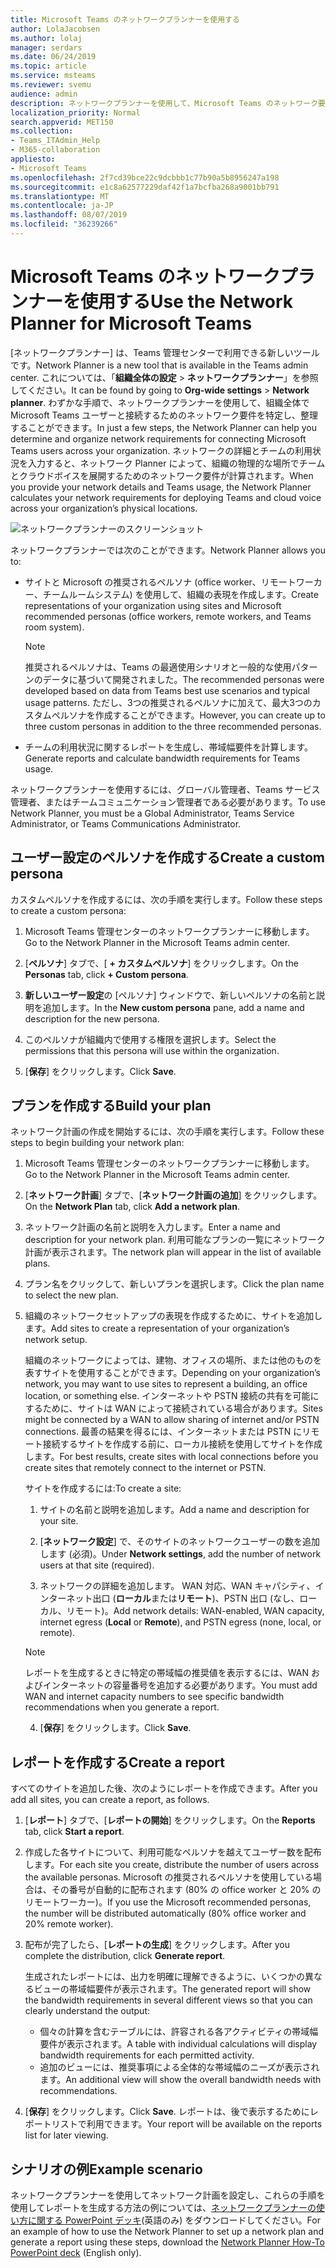 ```yaml
---
title: Microsoft Teams のネットワークプランナーを使用する
author: LolaJacobsen
ms.author: lolaj
manager: serdars
ms.date: 06/24/2019
ms.topic: article
ms.service: msteams
ms.reviewer: svemu
audience: admin
description: ネットワークプランナーを使用して、Microsoft Teams のネットワーク要件を特定する方法について説明します。
localization_priority: Normal
search.appverid: MET150
ms.collection:
- Teams_ITAdmin_Help
- M365-collaboration
appliesto:
- Microsoft Teams
ms.openlocfilehash: 2f7cd39bce22c9dcbbb1c77b90a5b8956247a198
ms.sourcegitcommit: e1c8a62577229daf42f1a7bcfba268a9001bb791
ms.translationtype: MT
ms.contentlocale: ja-JP
ms.lasthandoff: 08/07/2019
ms.locfileid: "36239266"
---
```

# <a name="use-the-network-planner-for-microsoft-teams"></a><span data-ttu-id="78f21-103">Microsoft Teams のネットワークプランナーを使用する</span><span class="sxs-lookup"><span data-stu-id="78f21-103">Use the Network Planner for Microsoft Teams</span></span>

<span data-ttu-id="78f21-104">[ネットワークプランナー] は、Teams 管理センターで利用できる新しいツールです。</span><span class="sxs-lookup"><span data-stu-id="78f21-104">Network Planner is a new tool that is available in the Teams admin center.</span></span> <span data-ttu-id="78f21-105">これについては、「**組織全体の設定** > **ネットワークプランナー**」を参照してください。</span><span class="sxs-lookup"><span data-stu-id="78f21-105">It can be found by going to **Org-wide settings** > **Network planner**.</span></span> <span data-ttu-id="78f21-106">わずかな手順で、ネットワークプランナーを使用して、組織全体で Microsoft Teams ユーザーと接続するためのネットワーク要件を特定し、整理することができます。</span><span class="sxs-lookup"><span data-stu-id="78f21-106">In just a few steps, the Network Planner can help you determine and organize network requirements for connecting Microsoft Teams users across your organization.</span></span> <span data-ttu-id="78f21-107">ネットワークの詳細とチームの利用状況を入力すると、ネットワーク Planner によって、組織の物理的な場所でチームとクラウドボイスを展開するためのネットワーク要件が計算されます。</span><span class="sxs-lookup"><span data-stu-id="78f21-107">When you provide your network details and Teams usage, the Network Planner calculates your network requirements for deploying Teams and cloud voice across your organization’s physical locations.</span></span>

![ネットワークプランナーのスクリーンショット](media/network-planner.png)

<span data-ttu-id="78f21-109">ネットワークプランナーでは次のことができます。</span><span class="sxs-lookup"><span data-stu-id="78f21-109">Network Planner allows you to:</span></span>

- <span data-ttu-id="78f21-110">サイトと Microsoft の推奨されるペルソナ (office worker、リモートワーカー、チームルームシステム) を使用して、組織の表現を作成します。</span><span class="sxs-lookup"><span data-stu-id="78f21-110">Create representations of your organization using sites and Microsoft recommended personas (office workers, remote workers, and Teams room system).</span></span>

    > [!NOTE]
    > <span data-ttu-id="78f21-111">推奨されるペルソナは、Teams の最適使用シナリオと一般的な使用パターンのデータに基づいて開発されました。</span><span class="sxs-lookup"><span data-stu-id="78f21-111">The recommended personas were developed based on data from Teams best use scenarios and typical usage patterns.</span></span> <span data-ttu-id="78f21-112">ただし、3つの推奨されるペルソナに加えて、最大3つのカスタムペルソナを作成することができます。</span><span class="sxs-lookup"><span data-stu-id="78f21-112">However, you can create up to three custom personas in addition to the three recommended personas.</span></span>

- <span data-ttu-id="78f21-113">チームの利用状況に関するレポートを生成し、帯域幅要件を計算します。</span><span class="sxs-lookup"><span data-stu-id="78f21-113">Generate reports and calculate bandwidth requirements for Teams usage.</span></span>

<span data-ttu-id="78f21-114">ネットワークプランナーを使用するには、グローバル管理者、Teams サービス管理者、またはチームコミュニケーション管理者である必要があります。</span><span class="sxs-lookup"><span data-stu-id="78f21-114">To use Network Planner, you must be a Global Administrator, Teams Service Administrator, or Teams Communications Administrator.</span></span>

## <a name="create-a-custom-persona"></a><span data-ttu-id="78f21-115">ユーザー設定のペルソナを作成する</span><span class="sxs-lookup"><span data-stu-id="78f21-115">Create a custom persona</span></span>

<span data-ttu-id="78f21-116">カスタムペルソナを作成するには、次の手順を実行します。</span><span class="sxs-lookup"><span data-stu-id="78f21-116">Follow these steps to create a custom persona:</span></span>

1. <span data-ttu-id="78f21-117">Microsoft Teams 管理センターのネットワークプランナーに移動します。</span><span class="sxs-lookup"><span data-stu-id="78f21-117">Go to the Network Planner in the Microsoft Teams admin center.</span></span>

2. <span data-ttu-id="78f21-118">[**ペルソナ**] タブで、[ **+ カスタムペルソナ**] をクリックします。</span><span class="sxs-lookup"><span data-stu-id="78f21-118">On the **Personas** tab, click **+ Custom persona**.</span></span> 

3. <span data-ttu-id="78f21-119">**新しいユーザー設定**の [ペルソナ] ウィンドウで、新しいペルソナの名前と説明を追加します。</span><span class="sxs-lookup"><span data-stu-id="78f21-119">In the **New custom persona** pane, add a name and description for the new persona.</span></span>

4. <span data-ttu-id="78f21-120">このペルソナが組織内で使用する権限を選択します。</span><span class="sxs-lookup"><span data-stu-id="78f21-120">Select the permissions that this persona will use within the organization.</span></span>

5. <span data-ttu-id="78f21-121">[**保存**] をクリックします。</span><span class="sxs-lookup"><span data-stu-id="78f21-121">Click **Save**.</span></span>

## <a name="build-your-plan"></a><span data-ttu-id="78f21-122">プランを作成する</span><span class="sxs-lookup"><span data-stu-id="78f21-122">Build your plan</span></span>

<span data-ttu-id="78f21-123">ネットワーク計画の作成を開始するには、次の手順を実行します。</span><span class="sxs-lookup"><span data-stu-id="78f21-123">Follow these steps to begin building your network plan:</span></span>

1. <span data-ttu-id="78f21-124">Microsoft Teams 管理センターのネットワークプランナーに移動します。</span><span class="sxs-lookup"><span data-stu-id="78f21-124">Go to the Network Planner in the Microsoft Teams admin center.</span></span>

2. <span data-ttu-id="78f21-125">[**ネットワーク計画**] タブで、[**ネットワーク計画の追加**] をクリックします。</span><span class="sxs-lookup"><span data-stu-id="78f21-125">On the **Network Plan** tab, click **Add a network plan**.</span></span>

3. <span data-ttu-id="78f21-126">ネットワーク計画の名前と説明を入力します。</span><span class="sxs-lookup"><span data-stu-id="78f21-126">Enter a name and description for your network plan.</span></span> <span data-ttu-id="78f21-127">利用可能なプランの一覧にネットワーク計画が表示されます。</span><span class="sxs-lookup"><span data-stu-id="78f21-127">The network plan will appear in the list of available plans.</span></span>

4. <span data-ttu-id="78f21-128">プラン名をクリックして、新しいプランを選択します。</span><span class="sxs-lookup"><span data-stu-id="78f21-128">Click the plan name to select the new plan.</span></span>

5. <span data-ttu-id="78f21-129">組織のネットワークセットアップの表現を作成するために、サイトを追加します。</span><span class="sxs-lookup"><span data-stu-id="78f21-129">Add sites to create a representation of your organization’s network setup.</span></span>

    <span data-ttu-id="78f21-130">組織のネットワークによっては、建物、オフィスの場所、または他のものを表すサイトを使用することができます。</span><span class="sxs-lookup"><span data-stu-id="78f21-130">Depending on your organization’s network, you may want to use sites to represent a building, an office location, or something else.</span></span> <span data-ttu-id="78f21-131">インターネットや PSTN 接続の共有を可能にするために、サイトは WAN によって接続されている場合があります。</span><span class="sxs-lookup"><span data-stu-id="78f21-131">Sites might be connected by a WAN to allow sharing of internet and/or PSTN connections.</span></span> <span data-ttu-id="78f21-132">最善の結果を得るには、インターネットまたは PSTN にリモート接続するサイトを作成する前に、ローカル接続を使用してサイトを作成します。</span><span class="sxs-lookup"><span data-stu-id="78f21-132">For best results, create sites with local connections before you create sites that remotely connect to the internet or PSTN.</span></span>

    <span data-ttu-id="78f21-133">サイトを作成するには:</span><span class="sxs-lookup"><span data-stu-id="78f21-133">To create a site:</span></span>

    1. <span data-ttu-id="78f21-134">サイトの名前と説明を追加します。</span><span class="sxs-lookup"><span data-stu-id="78f21-134">Add a name and description for your site.</span></span>

    2. <span data-ttu-id="78f21-135">[**ネットワーク設定**] で、そのサイトのネットワークユーザーの数を追加します (必須)。</span><span class="sxs-lookup"><span data-stu-id="78f21-135">Under **Network settings**, add the number of network users at that site (required).</span></span>

    3. <span data-ttu-id="78f21-136">ネットワークの詳細を追加します。 WAN 対応、WAN キャパシティ、インターネット出口 (**ローカル**または**リモート**)、PSTN 出口 (なし、ローカル、リモート)。</span><span class="sxs-lookup"><span data-stu-id="78f21-136">Add network details: WAN-enabled, WAN capacity, internet egress (**Local** or **Remote**), and PSTN egress (none, local, or remote).</span></span>

      > [!NOTE]
      > <span data-ttu-id="78f21-137">レポートを生成するときに特定の帯域幅の推奨値を表示するには、WAN およびインターネットの容量番号を追加する必要があります。</span><span class="sxs-lookup"><span data-stu-id="78f21-137">You must add WAN and internet capacity numbers to see specific bandwidth recommendations when you generate a report.</span></span>

    4. <span data-ttu-id="78f21-138">[**保存**] をクリックします。</span><span class="sxs-lookup"><span data-stu-id="78f21-138">Click **Save**.</span></span>

## <a name="create-a-report"></a><span data-ttu-id="78f21-139">レポートを作成する</span><span class="sxs-lookup"><span data-stu-id="78f21-139">Create a report</span></span>

<span data-ttu-id="78f21-140">すべてのサイトを追加した後、次のようにレポートを作成できます。</span><span class="sxs-lookup"><span data-stu-id="78f21-140">After you add all sites, you can create a report, as follows.</span></span>

1. <span data-ttu-id="78f21-141">[**レポート**] タブで、[**レポートの開始**] をクリックします。</span><span class="sxs-lookup"><span data-stu-id="78f21-141">On the **Reports** tab, click **Start a report**.</span></span>

2. <span data-ttu-id="78f21-142">作成した各サイトについて、利用可能なペルソナを越えてユーザー数を配布します。</span><span class="sxs-lookup"><span data-stu-id="78f21-142">For each site you create, distribute the number of users across the available personas.</span></span> <span data-ttu-id="78f21-143">Microsoft の推奨されるペルソナを使用している場合は、その番号が自動的に配布されます (80% の office worker と 20% のリモートワーカー)。</span><span class="sxs-lookup"><span data-stu-id="78f21-143">If you use the Microsoft recommended personas, the number will be distributed automatically (80% office worker and 20% remote worker).</span></span>

3. <span data-ttu-id="78f21-144">配布が完了したら、[**レポートの生成**] をクリックします。</span><span class="sxs-lookup"><span data-stu-id="78f21-144">After you complete the distribution, click **Generate report**.</span></span>

    <span data-ttu-id="78f21-145">生成されたレポートには、出力を明確に理解できるように、いくつかの異なるビューの帯域幅要件が表示されます。</span><span class="sxs-lookup"><span data-stu-id="78f21-145">The generated report will show the bandwidth requirements in several different views so that you can clearly understand the output:</span></span>
    - <span data-ttu-id="78f21-146">個々の計算を含むテーブルには、許容される各アクティビティの帯域幅要件が表示されます。</span><span class="sxs-lookup"><span data-stu-id="78f21-146">A table with individual calculations will display bandwidth requirements for each permitted activity.</span></span>
    - <span data-ttu-id="78f21-147">追加のビューには、推奨事項による全体的な帯域幅のニーズが表示されます。</span><span class="sxs-lookup"><span data-stu-id="78f21-147">An additional view will show the overall bandwidth needs with recommendations.</span></span>

4. <span data-ttu-id="78f21-148">[**保存**] をクリックします。</span><span class="sxs-lookup"><span data-stu-id="78f21-148">Click **Save**.</span></span> <span data-ttu-id="78f21-149">レポートは、後で表示するためにレポートリストで利用できます。</span><span class="sxs-lookup"><span data-stu-id="78f21-149">Your report will be available on the reports list for later viewing.</span></span>

## <a name="example-scenario"></a><span data-ttu-id="78f21-150">シナリオの例</span><span class="sxs-lookup"><span data-stu-id="78f21-150">Example scenario</span></span>

<span data-ttu-id="78f21-151">ネットワークプランナーを使用してネットワーク計画を設定し、これらの手順を使用してレポートを生成する方法の例については、[ネットワークプランナーの使い方に関する PowerPoint デッキ](https://github.com/MicrosoftDocs/OfficeDocs-SkypeForBusiness/blob/live/Teams/downloads/network-planner-how-to.pptx?raw=true)(英語のみ) をダウンロードしてください。</span><span class="sxs-lookup"><span data-stu-id="78f21-151">For an example of how to use the Network Planner to set up a network plan and generate a report using these steps, download the [Network Planner How-To PowerPoint deck](https://github.com/MicrosoftDocs/OfficeDocs-SkypeForBusiness/blob/live/Teams/downloads/network-planner-how-to.pptx?raw=true) (English only).</span></span>
